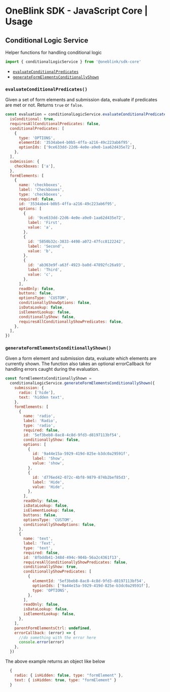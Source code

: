 # OneBlink SDK - JavaScript Core | Usage

## Conditional Logic Service

Helper functions for handling conditional logic

```js
import { conditionalLogicService } from '@oneblink/sdk-core'
```

- [`evaluateConditionalPredicates`](#evaluateconditionalpredicates)
- [`generateFormElementsConditionallyShown`](#generateFormElementsConditionallyShown)

### `evaluateConditionalPredicates()`

Given a set of form elements and submission data, evaluate if predicates are met or not. Returns `true` or `false`.

```js
const evaluation = conditionalLogicService.evaluateConditionalPredicates({
  isConditional: true,
  requiresAllConditionalPredicates: false,
  conditionalPredicates: [
    {
      type: 'OPTIONS',
      elementId: '3534abe4-b0b5-4ffa-a216-49c223ab6f95',
      optionIds: ['9ce633dd-22d6-4e0e-a9e0-1aa62d435e72'],
    },
  ],
  submission: {
    checkboxes: ['a'],
  },
  formElements: [
    {
      name: 'checkboxes',
      label: 'Checkboxes',
      type: 'checkboxes',
      required: false,
      id: '3534abe4-b0b5-4ffa-a216-49c223ab6f95',
      options: [
        {
          id: '9ce633dd-22d6-4e0e-a9e0-1aa62d435e72',
          label: 'First',
          value: 'a',
        },
        {
          id: '5850b32c-3833-4498-a072-47fcc8122242',
          label: 'Second',
          value: 'b',
        },
        {
          id: 'ab363e9f-a63f-4923-ba0d-47892fc26a93',
          label: 'Third',
          value: 'c',
        },
      ],
      readOnly: false,
      buttons: false,
      optionsType: 'CUSTOM',
      conditionallyShowOptions: false,
      isDataLookup: false,
      isElementLookup: false,
      conditionallyShow: false,
      requiresAllConditionallyShowPredicates: false,
    },
  ],
})
```

### `generateFormElementsConditionallyShown()`

Given a form element and submission data, evaluate which elements are currently shown.
The function also takes an optional errorCallback for handling errors caught during the evaluation.

```js
const formElementsConditionallyShown =
  conditionalLogicService.generateFormElementsConditionallyShown({
    submission: {
      radio: ['hide'],
      text: 'hidden text',
    },
    formElements: [
      {
        name: 'radio',
        label: 'Radio',
        type: 'radio',
        required: false,
        id: '5ef3beb8-8ac8-4c8d-9fd3-d8197113bf54',
        conditionallyShow: false,
        options: [
          {
            id: '9a44e15a-5929-419d-825e-b3dc0a29591f',
            label: 'Show',
            value: 'show',
          },
          {
            id: 'd776ed42-072c-4bf8-9879-874b2bef85d3',
            label: 'Hide',
            value: 'Hide',
          },
        ],
        readOnly: false,
        isDataLookup: false,
        isElementLookup: false,
        buttons: false,
        optionsType: 'CUSTOM',
        conditionallyShowOptions: false,
      },
      {
        name: 'text',
        label: 'Text',
        type: 'text',
        required: false,
        id: '8fbddb41-348d-494c-904b-56a2c4361f13',
        requiresAllConditionallyShowPredicates: false,
        conditionallyShow: true,
        conditionallyShowPredicates: [
          {
            elementId: '5ef3beb8-8ac8-4c8d-9fd3-d8197113bf54',
            optionIds: ['9a44e15a-5929-419d-825e-b3dc0a29591f'],
            type: 'OPTIONS',
          },
        ],
        readOnly: false,
        isDataLookup: false,
        isElementLookup: false,
      },
    ],
    parentFormElementsCtrl: undefined,
    errorCallback: (error) => {
      //do something with the error here
      console.error(error)
    },
  })
```

The above example returns an object like below

```js
  {
    radio: { isHidden: false, type: "formElement" },
    text: { isHidden: true, type: "formElement" }
  }
```
